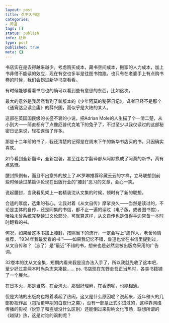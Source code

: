 ```yaml
---
layout: post
title: 久不入书店
categories:
- 闲话
tags: []
status: publish
info: 杭州
type: post
published: true
meta: {}
---
```


书店实在是去得越来越少。考虑购买成本，藏书空间成本，搬家的人力成本，加上书非借不能读的效应，现在有空也多半是往图书馆跑。也只有在老婆手上有点购书卷的时候，我们会拐进新华书店看看。

有时候能够看看书店也的确可以看到些有意思的东西，比如这次。

最大的意外是我居然看到了新版本的《少年阿莫的秘密日记》，译者已经不是那个《通宵达旦读金庸》的薛兴国，而似乎是大陆的某人。

这部在英国国民级的长盛不衰的小说，把Adrian Mole的人生描了个一清二楚，从小到大——简直都有了点像厄普代克笔下的兔子了，不过至少以我仅读过的这部秘密日记来说，轻松诙谐了许多。

那是十二年前的书了，我还清楚的记得是在周末下午的新华书店买的书，只因确实喜欢。

如今看到全新翻译，全新包装，甚至连名字翻译都从阿默换成了阿莫的新书，真有点感慨。

腰封照例有，而且不出意外的放上了JK罗琳推荐珍藏云云的字样，立马联想到前些时候读过某篇评论现在出版行业的“腰封”恶习的文章，会心一笑。

说起腰封，当我看见架上一套精装沈从文集的时候，顿时有了新的联想。

合适的厚度，选集的有心，让我对着《从文自传》摩挲良久——当然是读过的，不论是主体的自传，还是同集的书信，都不止一遍的读过（电子版，或者图书馆），唯独未曾系统完整读过文论部分，可就算这样，从文自传也是值得手边常备一本时时翻看的书。

何况，如果给这本书加上腰封，按照当下的流行，一定会写上“周作人，老舍倾情推荐，‘1934年我最爱看的书’”——如果我记忆不错，鲁迅也曾在书信里提到过，从文自传和？（忘了）是“最近”不错的书，想来也是必然会被出版商采用的广告词。

32卷本的沈从文全集，短期内看来我是没办法入手了，所以我就先收了这本吧，至少好过拿两本时尚杂志来凑数……   ps. 书店现在东野圭吾正当热时，各类书籍铺了一个展台。

在日本火，那是当然，在台湾火，那很好理解，在香港呢，也能相通。

但是大陆的出版商也跟着凑起了热闹，这又是什么原因呢？说起来，近年催火的几部影视作品（包括更早期的白夜行之类），没有一部是正式引进过的，这种靠网络传播的影视（说穿了和盗版没什么区别）还能倒过来影响文化市场，联想所谓的《越狱》热，这是对谁的讽刺呢？
